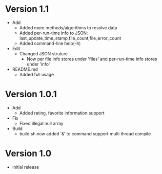 # Version 1.1

* Add
    * Added more methods/algorithms to resolve data
    * Added per-run-time info to JSON: last\_update\_time\_stamp,file\_count,file\_error\_count
    * Added command-line help(-h)
* Edit
    * Changed JSON struture
        * Now per file info stores under 'files' and per-run-time info stores under 'info'
* README.md
    * Added full usage

# Version 1.0.1

* Add
    * Added rating, favorite information support
* Fix
    * Fixed illegal null array
* Build
	* build.sh now added '&' to command support multi thread compile

# Version 1.0

* Initial release
